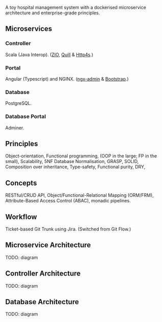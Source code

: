 A toy hospital management system with a dockerised microservice architecture and enterprise-grade principles.

## Microservices

### Controller

Scala (Java Interop). ([ZIO](https://zio.dev/), [Quill](https://getquill.io/) &amp; [Http4s](https://http4s.org/).)

### Portal

Angular (Typescript) and NGINX. ([ngx-admin](https://akveo.github.io/ngx-admin/) &amp; [Bootstrap](https://getbootstrap.com/).)

### Database

PostgreSQL.

### Database Portal

Adminer.


## Principles

Object-orientation, Functional programming, (OOP in the large; FP in the small), Scalability, 5NF Database Normalisation, GRASP, SOLID, Composition over inheritance, Type-safety, Functional purity, DRY, 

## Concepts

RESTful/CRUD API, Object/Functional-Relational Mapping (ORM/FRM), Attribute-Based Access Control (ABAC), monadic pipelines.

## Workflow

Ticket-based Git Trunk using Jira. (Switched from Git Flow.)

## Microservice Architecture

TODO: diagram

## Controller Architecture

TODO: diagram

## Database Architecture

TODO: diagram
